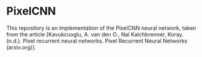 # PixelCNN
This repository is an implementation of the PixelCNN neural network, taken from the article [Kavukcuoglu, A. van den O., Nal Kalchbrenner, Koray. (n.d.). Pixel recurrent neural networks. Pixel Recurrent Neural Networks (arxiv.org)].
